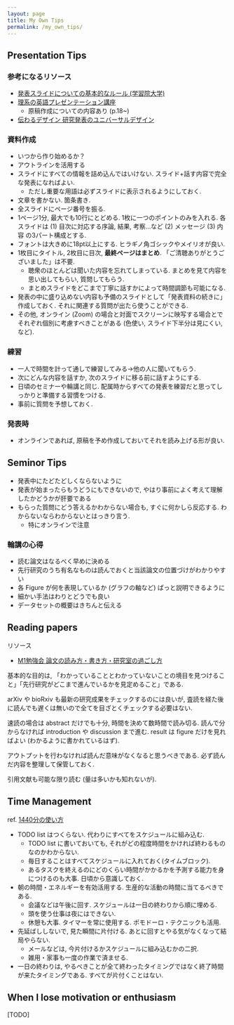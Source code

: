 ```yaml
---
layout: page
title: My Own Tips
permalink: /my_own_tips/
---
```


## Presentation Tips

<!-- ネットにある資料は文系を含む分野特有or大まかな指針についてのみのべられており, 生情specificな情報は不足している -->

### 参考になるリソース

- [発表スライドについての基本的なルール (学習院大学)](https://www.gakushuin.ac.jp/~881791/presentation/slide.html)
- [理系の英語プレゼンテーション講座](https://www.library.osaka-u.ac.jp/doc/LS_20201207_english_presentation.pdf)
  - 原稿作成についての内容あり (p.18~)
- [伝わるデザイン 研究発表のユニバーサルデザイン](https://tsutawarudesign.com/about.html#koen)

### 資料作成

- いつから作り始めるか？
- アウトラインを活用する
- スライドにすべての情報を詰め込んではいけない. スライド+話す内容で完全な発表になればよい.
  - ただし重要な用語は必ずスライドに表示されるようにしておく.
- 文章を書かない. 箇条書き.
- 全スライドにページ番号を振る.
- 1ページ1分, 最大でも10行にとどめる. 1枚に一つのポイントのみを入れる. 各スライドは (1) 目次に対応する序論, 結果, 考察…など (2) メッセージ (3) 内容 の3パート構成とする.
- フォントは大きめに18pt以上にする. ヒラギノ角ゴシックやメイリオが良い.
- 1枚目にタイトル, 2枚目に目次, **最終ページはまとめ**. 「ご清聴ありがとうございました」は不要.
  - 聴衆のほとんどは聞いた内容を忘れてしまっている. まとめを見て内容を思い出してもらい, 質問してもらう.
  - まとめスライドをどこまで丁寧に話すかによって時間調節も可能になる.
- 発表の中に盛り込めない内容も予備のスライドとして「発表資料の続きに」作成しておく. それに関連する質問が出たら使うことができる.
- その他, オンライン (Zoom) の場合と対面でスクリーンに映写する場合とでそれぞれ個別に考慮すべきことがある (色使い, スライド下半分は見にくい, など).

### 練習

- 一人で時間を計って通しで練習してみる→他の人に聞いてもらう.
- 次にどんな内容を話すか, 次のスライドに移る前に話すようにする.
- 日頃のセミナーや輪講と同じ. 配属時からすべての発表を練習だと思ってしっかりと準備する習慣をつける.
- 事前に質問を予想しておく.

### 発表時

- オンラインであれば, 原稿を予め作成しておいてそれを読み上げる形が良い.


## Seminor Tips

- 発表中にたどたどしくならないように
- 発表が始まったらもうどうにもできないので, やはり事前によく考えて理解したかどうかが肝要である
- もらった質問にどう答えるかわからない場合も, すぐに何かしら反応する. わからないならわからないとはっきり言う.
  - 特にオンラインで注意

### 輪講の心得

- 読む論文はなるべく早めに決める
- 先行研究のうち有名なものは読んでおくと当該論文の位置づけがわかりやすい
- 各 Figure が何を表現しているか (グラフの軸など) ぱっと説明できるように
- 細かい手法はわりとどうでも良い
- データセットの概要はきちんと伝える


## Reading papers

リソース

- [M1勉強会 論文の読み方・書き方・研究室の過ごし方](https://speakerdeck.com/sei88888/2020-dot-06-dot-01-m1mian-qiang-hui-lun-wen-falsedu-mifang-shu-kifang-yan-jiu-shi-falseguo-gosifang)


基本的な目的は, 「わかっていることとわかっていないことの境目を見つけること」「先行研究がどこまで進んでいるかを見定めること」である.

arXiv や bioRxiv も最新の研究成果をチェックするのには良いが, 査読を経た後に読んでも遅くは無いので全てを目ざとくチェックする必要はない.

速読の場合は abstract だけでも十分, 時間を決めて数時間で読み切る. 読んで分からなければ introduction や discussion まで進む. result は figure だけを見ればよい (わかるように書かれているはず).

アウトプットを行わなければ読んだ意味がなくなると思うべきである. 必ず読んだ内容を整理して保管しておく.

引用文献も可能な限り読む (量は多いかも知れないが).

## Time Management

ref. [1440分の使い方](https://www.panrolling.com/books/ph/ph58.html)

- TODO list はつくらない. 代わりにすべてをスケジュールに組み込む.
  - TODO list に書いておいても, それがどの程度時間をかければ終わるものなのかわからない.
  - 毎日することはすべてスケジュールに入れておく(タイムブロック).
  - あるタスクを終えるのにどのくらい時間がかかるかを予測する能力を身につけるのも大事. 日頃から意識しておく.
- 朝の時間・エネルギーを有効活用する. 生産的な活動の時間に当てるべきである.
  - 会議などは午後に回す. スケジュールは一日の終わりから順に埋める.
  - 頭を使う仕事は夜にはできない.
  - 休憩も大事. タイマーを常に使用する. ポモドーロ・テクニックも活用.
- 先延ばししないで, 見た瞬間に片付ける. あとに回すとやる気がなくなって結局やらない.
  - メールなどは, 今片付けるかスケジュールに組み込むかの二択.
  - 雑用・家事も一度の作業で済ませる.
- 一日の終わりは, やるべきことが全て終わったタイミングではなく終了時間が来たタイミングである. すべてが片付くことはない.


## When I lose motivation or enthusiasm

[TODO]

<!--

- CO_2 濃度のせいで頭が回らなくなっている
  - 根拠？
- 自分が期待されていることを知る
  - 寄付者
- 思い切って休む


-->
